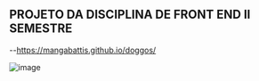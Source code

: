 ## PROJETO DA DISCIPLINA DE FRONT END II SEMESTRE

--https://mangabattis.github.io/doggos/

![image](https://github.com/user-attachments/assets/a4ca5398-1f2c-4fdd-a9fc-9f95b680b709)
